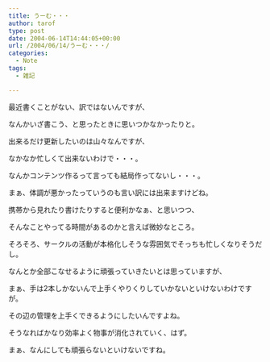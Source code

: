```yaml
---
title: うーむ・・・
author: tarof
type: post
date: 2004-06-14T14:44:05+00:00
url: /2004/06/14/うーむ・・・/
categories:
  - Note
tags:
  - 雑記

---
```

最近書くことがない、訳ではないんですが、
  
なんかいざ書こう、と思ったときに思いつかなかったりと。

出来るだけ更新したいのは山々なんですが、
  
なかなか忙しくて出来ないわけで・・・。
  
なんかコンテンツ作るって言っても結局作ってないし・・・。
  
まぁ、体調が悪かったっていうのも言い訳には出来ますけどね。

携帯から見れたり書けたりすると便利かなぁ、と思いつつ、
  
そんなことやってる時間があるのかと言えば微妙なところ。

そろそろ、サークルの活動が本格化しそうな雰囲気でそっちも忙しくなりそうだし。
  
なんとか全部こなせるように頑張っていきたいとは思っていますが、
  
まぁ、手は2本しかないんで上手くやりくりしていかないといけないわけですが。
  
その辺の管理を上手くできるようにしたいんですよね。
  
そうなればかなり効率よく物事が消化されていく、はず。

まぁ、なんにしても頑張らないといけないですね。